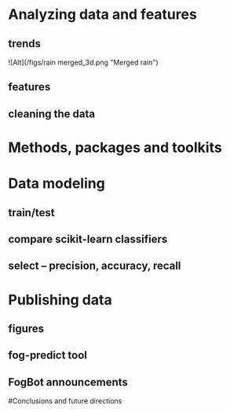 # Analyzing data and features
## trends
![Alt](/figs/rain merged_3d.png "Merged rain")
## features
## cleaning the data

# Methods, packages and toolkits


# Data modeling
## train/test
## compare scikit-learn classifiers
## select – precision, accuracy, recall

# Publishing data
## figures
## fog-predict tool
## FogBot announcements

#Conclusions and future directions


